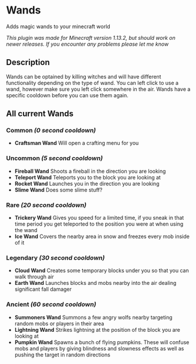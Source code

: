 # Wands
Adds magic wands to your minecraft world

*This plugin was made for Minecraft version 1.13.2, but should work on newer releases. If you encounter any problems please let me know*

## Description

Wands can be optained by killing witches and will have different functionality depending on the type of wand.
You can left click to use a wand, however make sure you left click somewhere in the air. Wands have a specific cooldown before you can use them again.

## All current Wands

### Common *(0 second cooldown)*
- **Craftsman Wand** Will open a crafting menu for you

### Uncommon *(5 second cooldown)*
- **Fireball Wand** Shoots a fireball in the direction you are looking
- **Teleport Wand** Teleports you to the block you are looking at
- **Rocket Wand** Launches you in the direction you are looking
- **Slime Wand** Does some slime stuff?

### Rare *(20 second cooldown)*
- **Trickery Wand** Gives you speed for a limited time, if you sneak in that time period you get teleported to the position you were at when using the wand
- **Ice Wand** Covers the nearby area in snow and freezes every mob inside of it

### Legendary *(30 second cooldown)*
- **Cloud Wand** Creates some temporary blocks under you so that you can walk through air
- **Earth Wand** Launches blocks and mobs nearby into the air dealing significant fall damager

### Ancient *(60 second cooldown)*
- **Summoners Wand** Summons a few angry wolfs nearby targeting random mobs or players in their area
- **Lightning Wand** Strikes lightning at the position of the block you are looking at
- **Pumpkin Wand** Spawns a bunch of flying pumpkins. These will confuse mobs and players by giving blindness and slowness effects as well as pushing the target in random directions
